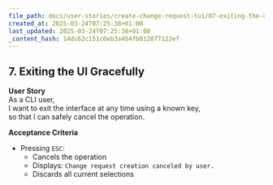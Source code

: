 ```yaml
---
file_path: docs/user-stories/create-change-request-tui/07-exiting-the-ui-gracefully.md
created_at: 2025-03-24T07:25:38+01:00
last_updated: 2025-03-24T07:25:38+01:00
_content_hash: 14dc62c151c0eb3a454fb012077122ef
---
```


## 7. Exiting the UI Gracefully

**User Story**  
As a CLI user,  
I want to exit the interface at any time using a known key,  
so that I can safely cancel the operation.

**Acceptance Criteria**
- Pressing `ESC`:
  - Cancels the operation
  - Displays: `Change request creation canceled by user.`
  - Discards all current selections